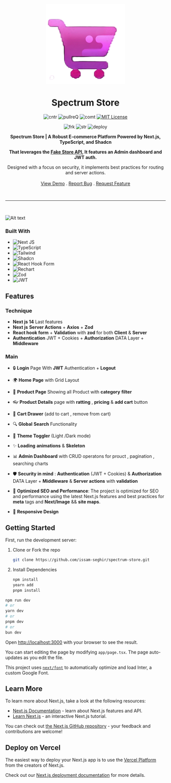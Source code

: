 <div align="center">


<img src="logo.png" alt="Alt text" width="250" height="250">

<h1 align="center" >Spectrum Store</h1>

![cntr](https://img.shields.io/github/contributors/issam-seghir/spectrum-store?color=pink&style=for-the-badge)
![pullreQ](https://img.shields.io/github/issues-pr/issam-seghir/spectrum-store?color=orange&style=for-the-badge)
![comt](https://img.shields.io/github/last-commit/issam-seghir/spectrum-store?style=for-the-badge)
[![MIT License](https://img.shields.io/badge/License-MIT-green.svg?style=for-the-badge)](https://choosealicense.com/licenses/mit/)

![frk](https://img.shields.io/github/forks/issam-seghir/spectrum-store?style=flat-square)
![str](https://img.shields.io/github/stars/issam-seghir/spectrum-store?style=flat-square)
![deploy](https://img.shields.io/website?down_color=red&down_message=down&style=flat-square&up_color=succes&up_message=up&url=https%3A%2F%2Fissam-seghir.github.io%2Fspectrum-store%2F)

  <p align="center">

  **Spectrum Store | A Robust E-commerce Platform Powered by Next.js, TypeScript, and Shadcn**

  **That leverages the [Fake Store API](https://fakestoreapi.com), It features an Admin dashboard and JWT auth.**

 Designed with a focus on security, it implements best practices for routing and server actions.
    <br />
    <br />
    <a href="https://issam-seghir.github.io/spectrum-store/">View Demo</a>
    .
    <a href="https://github.com/issam-seghir/spectrum-store/issues">Report Bug</a>
    .
    <a href="https://github.com/issam-seghir/spectrum-store/pulls">Request Feature</a>
  </p>

<br>
<hr>

</div>

<br>

![Alt text](Mockup.png)

### Built With

- ![Next JS](https://img.shields.io/badge/Next-black?style=for-the-badge&logo=next.js&logoColor=white)
- ![TypeScript](https://img.shields.io/badge/typescript-%23007ACC.svg?style=for-the-badge&logo=typescript&logoColor=white)
- ![Tailwind](https://img.shields.io/badge/Tailwind_CSS-38B2AC?style=for-the-badge&logo=tailwind-css&logoColor=white)
- ![Shadcn](https://img.shields.io/badge/shadcn%2Fui-000000?style=for-the-badge&logo=shadcnui&logoColor=white)
- ![React Hook Form](https://img.shields.io/badge/React%20Hook%20Form-%23EC5990.svg?style=for-the-badge&logo=reacthookform&logoColor=white)
- ![Rechart](https://img.shields.io/badge/rechart-F5788D.svg?style=for-the-badge&logo=rechart&logoColor=white)
- ![Zod](https://img.shields.io/badge/zod-%233068b7.svg?style=for-the-badge&logo=zod&logoColor=white)
- ![JWT](https://img.shields.io/badge/JWT-black?style=for-the-badge&logo=JSON%20web%20tokens)

## Features

### Technique

- **Next js 14** Last features
- **Next js** **Server Actions** + **Axios** + **Zod**
- **React hook form** + **Validation** with **zod** for both **Client** & **Server**
- **Authentication** JWT + Cookies  + **Authorization** DATA Layer + **Middleware**

### Main

- 🔒 **Login** Page With **JWT** Authentication + **Logout**
- 🌍 **Home** **Page** with Grid Layout
- 👜 **Product Page** Showing all Product with **category** **filter**
- 👓 **Product Details** page with **ratting** , **pricing**  & **add cart** button
- 🛒 **Cart Drawer** (add to cart , remove from cart)
- 🔍 **Global** **Search** Functionality
- 🎨 **Theme Toggler** (Light /Dark mode)
- ✨ **Loading** **animations** & **Skeleton**

- 📊 **Admin Dashboard** with CRUD operatons for prouct , pagination , searching charts
- 🛡 **Security in mind** : **Authentication** (JWT + Cookies)  & **Authorization** DATA Layer + **Middleware** & **Server actions** with **validation**
- 🚀 **Optimized SEO and Performance**: The project is optimized for SEO and performance using the latest Next.js features and best practices for **meta** tags and **Next/Image** && **site maps**.
- 🎊 **Responsive Design**




## Getting Started

First, run the development server:

1. Clone or Fork the repo

   ```sh
   git clone https://github.com/issam-seghir/spectrum-store.git
   ```

2. Install Dependencies

   ```sh
   npm install
   yearn add
   pnpm install
   ```

```bash
npm run dev
# or
yarn dev
# or
pnpm dev
# or
bun dev
```

Open [http://localhost:3000](http://localhost:3000) with your browser to see the result.

You can start editing the page by modifying `app/page.tsx`. The page auto-updates as you edit the file.

This project uses [`next/font`](https://nextjs.org/docs/basic-features/font-optimization) to automatically optimize and load Inter, a custom Google Font.

## Learn More

To learn more about Next.js, take a look at the following resources:

- [Next.js Documentation](https://nextjs.org/docs) - learn about Next.js features and API.
- [Learn Next.js](https://nextjs.org/learn) - an interactive Next.js tutorial.

You can check out [the Next.js GitHub repository](https://github.com/vercel/next.js/) - your feedback and contributions are welcome!

## Deploy on Vercel

The easiest way to deploy your Next.js app is to use the [Vercel Platform](https://vercel.com/new?utm_medium=default-template&filter=next.js&utm_source=create-next-app&utm_campaign=create-next-app-readme) from the creators of Next.js.

Check out our [Next.js deployment documentation](https://nextjs.org/docs/deployment) for more details.
